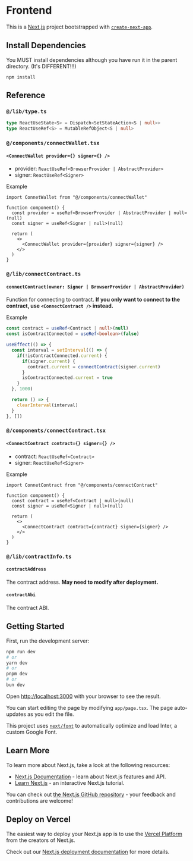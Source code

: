 # Frontend

This is a [Next.js](https://nextjs.org/) project bootstrapped with [`create-next-app`](https://github.com/vercel/next.js/tree/canary/packages/create-next-app).

## Install Dependencies
You MUST install dependencies although you have run it in the parent directory.
(It's DIFFERENT!!!)
```
npm install
```

## Reference

### `@/lib/type.ts`
```ts
type ReactUseState<S> = Dispatch<SetStateAction<S | null>>
type ReactUseRef<S> = MutableRefObject<S | null>
```

### `@/components/connectWallet.tsx`
#### `<ConnectWallet provider={} signer={} />`
- provider: `ReactUseRef<BrowserProvider | AbstractProvider>`
- signer: `ReactUseRef<Signer>`

Example
```tsx
import ConnetWallet from "@/components/connectWallet"

function component() {
  const provider = useRef<BrowserProvider | AbstractProvider | null>(null)
  const signer = useRef<Signer | null>(null)

  return (
    <>
      <ConnectWallet provider={provider} signer={signer} />
    </>
  )
}
```

### `@/lib/connectContract.ts`
#### `connectContract(owner: Signer | BrowserProvider | AbstractProvider)`
Function for connecting to contract. **If you only want to connect to the contract, use `<ConnectContract />` instead.**

Example
```ts
const contract = useRef<Contract | null>(null)
const isContractConnected = useRef<boolean>(false)

useEffect(() => {
  const interval = setInterval(() => {
    if(!isContractConnected.current) {
      if(signer.current) {
        contract.current = connectContract(signer.current)
      }
      isContractConnected.current = true
    }
  }, 1000)

  return () => {
    clearInterval(interval)
  }
}, [])
```

### `@/components/connectContract.tsx`
#### `<ConnectContract contract={} signer={} />`
- contract: `ReactUseRef<Contract>`
- signer: `ReactUseRef<Signer>`

Example
```tsx
import ConnetContract from "@/components/connectContract"

function component() {
  const contract = useRef<Contract | null>(null)
  const signer = useRef<Signer | null>(null)

  return (
    <>
      <ConnectContract contract={contract} signer={signer} />
    </>
  )
}
```


### `@/lib/contractInfo.ts`
#### `contractAddress`
The contract address. **May need to modify after deployment.**

#### `contractAbi`
The contract ABI.


## Getting Started

First, run the development server:

```bash
npm run dev
# or
yarn dev
# or
pnpm dev
# or
bun dev
```

Open [http://localhost:3000](http://localhost:3000) with your browser to see the result.

You can start editing the page by modifying `app/page.tsx`. The page auto-updates as you edit the file.

This project uses [`next/font`](https://nextjs.org/docs/basic-features/font-optimization) to automatically optimize and load Inter, a custom Google Font.

## Learn More

To learn more about Next.js, take a look at the following resources:

- [Next.js Documentation](https://nextjs.org/docs) - learn about Next.js features and API.
- [Learn Next.js](https://nextjs.org/learn) - an interactive Next.js tutorial.

You can check out [the Next.js GitHub repository](https://github.com/vercel/next.js/) - your feedback and contributions are welcome!

## Deploy on Vercel

The easiest way to deploy your Next.js app is to use the [Vercel Platform](https://vercel.com/new?utm_medium=default-template&filter=next.js&utm_source=create-next-app&utm_campaign=create-next-app-readme) from the creators of Next.js.

Check out our [Next.js deployment documentation](https://nextjs.org/docs/deployment) for more details.
